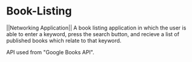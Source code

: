 # Book-Listing
||Networking Application||
A book listing application in which the user is able to enter a keyword, press the search button, and 
recieve a list of published books which relate to that keyword.

API used from "Google Books API".
